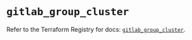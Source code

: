 # `gitlab_group_cluster`

Refer to the Terraform Registry for docs: [`gitlab_group_cluster`](https://registry.terraform.io/providers/gitlabhq/gitlab/17.0.0/docs/resources/group_cluster).
